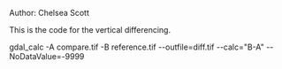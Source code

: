Author: Chelsea Scott

This is the code for the vertical differencing.

gdal_calc -A compare.tif -B reference.tif --outfile=diff.tif --calc="B-A" --NoDataValue=-9999
